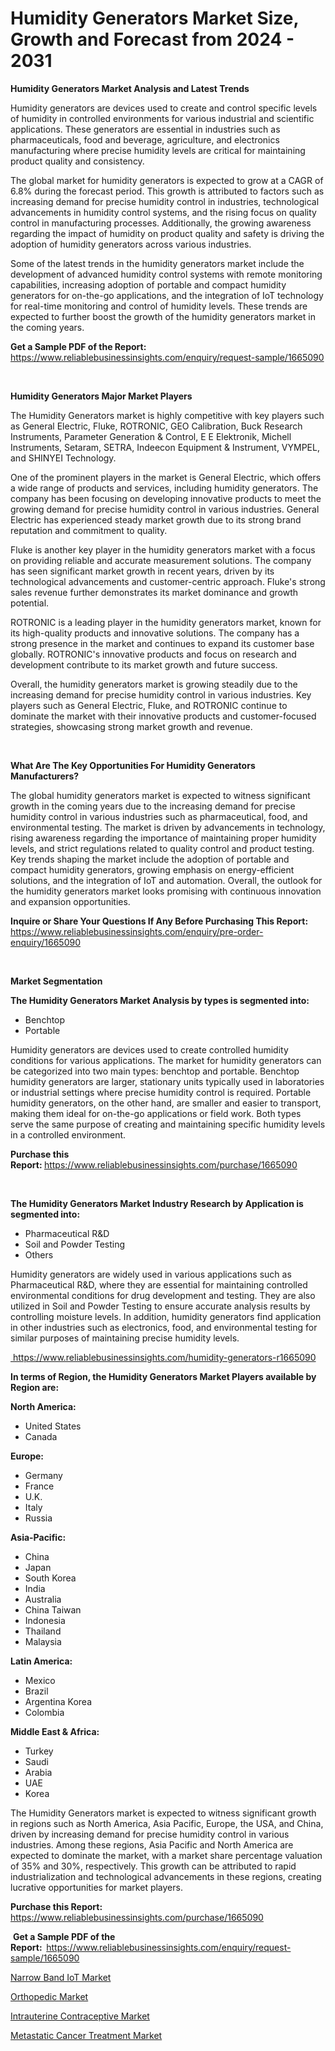 <p><h1>Humidity Generators Market Size, Growth and Forecast from 2024 - 2031</h1></p><p><strong>Humidity Generators Market Analysis and Latest Trends</strong></p>
<p><p>Humidity generators are devices used to create and control specific levels of humidity in controlled environments for various industrial and scientific applications. These generators are essential in industries such as pharmaceuticals, food and beverage, agriculture, and electronics manufacturing where precise humidity levels are critical for maintaining product quality and consistency.</p><p>The global market for humidity generators is expected to grow at a CAGR of 6.8% during the forecast period. This growth is attributed to factors such as increasing demand for precise humidity control in industries, technological advancements in humidity control systems, and the rising focus on quality control in manufacturing processes. Additionally, the growing awareness regarding the impact of humidity on product quality and safety is driving the adoption of humidity generators across various industries.</p><p>Some of the latest trends in the humidity generators market include the development of advanced humidity control systems with remote monitoring capabilities, increasing adoption of portable and compact humidity generators for on-the-go applications, and the integration of IoT technology for real-time monitoring and control of humidity levels. These trends are expected to further boost the growth of the humidity generators market in the coming years.</p></p>
<p><strong>Get a Sample PDF of the Report:&nbsp;</strong> <a href="https://www.reliablebusinessinsights.com/enquiry/request-sample/1665090">https://www.reliablebusinessinsights.com/enquiry/request-sample/1665090</a></p>
<p>&nbsp;</p>
<p><strong>Humidity Generators Major Market Players</strong></p>
<p><p>The Humidity Generators market is highly competitive with key players such as General Electric, Fluke, ROTRONIC, GEO Calibration, Buck Research Instruments, Parameter Generation & Control, E E Elektronik, Michell Instruments, Setaram, SETRA, Indeecon Equipment & Instrument, VYMPEL, and SHINYEI Technology.</p><p>One of the prominent players in the market is General Electric, which offers a wide range of products and services, including humidity generators. The company has been focusing on developing innovative products to meet the growing demand for precise humidity control in various industries. General Electric has experienced steady market growth due to its strong brand reputation and commitment to quality.</p><p>Fluke is another key player in the humidity generators market with a focus on providing reliable and accurate measurement solutions. The company has seen significant market growth in recent years, driven by its technological advancements and customer-centric approach. Fluke's strong sales revenue further demonstrates its market dominance and growth potential.</p><p>ROTRONIC is a leading player in the humidity generators market, known for its high-quality products and innovative solutions. The company has a strong presence in the market and continues to expand its customer base globally. ROTRONIC's innovative products and focus on research and development contribute to its market growth and future success.</p><p>Overall, the humidity generators market is growing steadily due to the increasing demand for precise humidity control in various industries. Key players such as General Electric, Fluke, and ROTRONIC continue to dominate the market with their innovative products and customer-focused strategies, showcasing strong market growth and revenue.</p></p>
<p>&nbsp;</p>
<p><strong>What Are The Key Opportunities For Humidity Generators Manufacturers?</strong></p>
<p><p>The global humidity generators market is expected to witness significant growth in the coming years due to the increasing demand for precise humidity control in various industries such as pharmaceutical, food, and environmental testing. The market is driven by advancements in technology, rising awareness regarding the importance of maintaining proper humidity levels, and strict regulations related to quality control and product testing. Key trends shaping the market include the adoption of portable and compact humidity generators, growing emphasis on energy-efficient solutions, and the integration of IoT and automation. Overall, the outlook for the humidity generators market looks promising with continuous innovation and expansion opportunities.</p></p>
<p><strong>Inquire or Share Your Questions If Any Before Purchasing This Report:</strong> <a href="https://www.reliablebusinessinsights.com/enquiry/pre-order-enquiry/1665090">https://www.reliablebusinessinsights.com/enquiry/pre-order-enquiry/1665090</a></p>
<p>&nbsp;</p>
<p><strong>Market Segmentation</strong></p>
<p><strong>The Humidity Generators Market Analysis by types is segmented into:</strong></p>
<p><ul><li>Benchtop</li><li>Portable</li></ul></p>
<p><p>Humidity generators are devices used to create controlled humidity conditions for various applications. The market for humidity generators can be categorized into two main types: benchtop and portable. Benchtop humidity generators are larger, stationary units typically used in laboratories or industrial settings where precise humidity control is required. Portable humidity generators, on the other hand, are smaller and easier to transport, making them ideal for on-the-go applications or field work. Both types serve the same purpose of creating and maintaining specific humidity levels in a controlled environment.</p></p>
<p><strong>Purchase this Report:&nbsp;</strong><a href="https://www.reliablebusinessinsights.com/purchase/1665090">https://www.reliablebusinessinsights.com/purchase/1665090</a></p>
<p>&nbsp;</p>
<p><strong>The Humidity Generators Market Industry Research by Application is segmented into:</strong></p>
<p><ul><li>Pharmaceutical R&D</li><li>Soil and Powder Testing</li><li>Others</li></ul></p>
<p><p>Humidity generators are widely used in various applications such as Pharmaceutical R&D, where they are essential for maintaining controlled environmental conditions for drug development and testing. They are also utilized in Soil and Powder Testing to ensure accurate analysis results by controlling moisture levels. In addition, humidity generators find application in other industries such as electronics, food, and environmental testing for similar purposes of maintaining precise humidity levels.</p></p>
<p><a href="https://www.reliablebusinessinsights.com/humidity-generators-r1665090">&nbsp;https://www.reliablebusinessinsights.com/humidity-generators-r1665090</a></p>
<p><strong>In terms of Region, the Humidity Generators Market Players available by Region are:</strong></p>
<p>
    <p> <strong> North America: </strong>
        <ul>
            <li>United States</li>
            <li>Canada</li>
        </ul>
        </p> 
    <p> <strong> Europe: </strong>
        <ul>
            <li>Germany</li>
            <li>France</li>
            <li>U.K.</li>
            <li>Italy</li>
            <li>Russia</li>
        </ul>
        </p> 
    <p> <strong> Asia-Pacific: </strong>
        <ul>
            <li>China</li>
            <li>Japan</li>
            <li>South Korea</li>
            <li>India</li>
            <li>Australia</li>
            <li>China Taiwan</li>
            <li>Indonesia</li>
            <li>Thailand</li>
            <li>Malaysia</li>
        </ul>
        </p> 
    <p> <strong> Latin America: </strong>
        <ul>
            <li>Mexico</li>
            <li>Brazil</li>
            <li>Argentina Korea</li>
            <li>Colombia</li>
        </ul>
        </p> 
    <p> <strong> Middle East & Africa: </strong>
        <ul>
            <li>Turkey</li>
            <li>Saudi</li>
            <li>Arabia</li>
            <li>UAE</li>
            <li>Korea</li>
        </ul>
    </p>
    </p>
<p><p>The Humidity Generators market is expected to witness significant growth in regions such as North America, Asia Pacific, Europe, the USA, and China, driven by increasing demand for precise humidity control in various industries. Among these regions, Asia Pacific and North America are expected to dominate the market, with a market share percentage valuation of 35% and 30%, respectively. This growth can be attributed to rapid industrialization and technological advancements in these regions, creating lucrative opportunities for market players.</p></p>
<p><strong>Purchase this Report: </strong><a href="https://www.reliablebusinessinsights.com/purchase/1665090">https://www.reliablebusinessinsights.com/purchase/1665090</a></p>
<p>&nbsp;<strong>Get a Sample PDF of the Report:&nbsp;&nbsp;</strong><a href="https://www.reliablebusinessinsights.com/enquiry/request-sample/1665090">https://www.reliablebusinessinsights.com/enquiry/request-sample/1665090</a></p>
<p><strong></strong></p>
<p><p><a href="https://github.com/seamusocallaghan/Market-Research-Report-List-1/blob/main/narrow-band-iot-market.md">Narrow Band IoT Market</a></p><p><a href="https://github.com/sydneyHaley871/Market-Research-Report-List-1/blob/main/orthopedic-market.md">Orthopedic Market</a></p><p><a href="https://github.com/lnamivez37/Market-Research-Report-List-1/blob/main/intrauterine-contraceptive-market.md">Intrauterine Contraceptive Market</a></p><p><a href="https://github.com/graysonwolfe1913/Market-Research-Report-List-1/blob/main/metastatic-cancer-treatment-market.md">Metastatic Cancer Treatment Market</a></p></p>